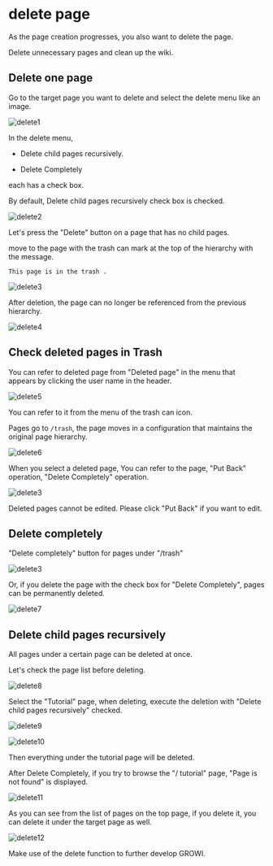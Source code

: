 # delete page

As the page creation progresses, you also want to delete the page.

Delete unnecessary pages and clean up the wiki.

## Delete one page

Go to the target page you want to delete and select the delete menu like an image.

![delete1](./images/delete1.png)

In the delete menu,

- Delete child pages recursively.

- Delete Completely

each has a check box.

By default, Delete child pages recursively check box is checked.


![delete2](./images/delete2.png)

Let's press the "Delete" button on a page that has no child pages.


move to the page with the trash can mark at the top of the hierarchy with the message.

`This page is in the trash .`

![delete3](./images/delete3.png)

After deletion, the page can no longer be referenced from the previous hierarchy.

![delete4](./images/delete4.png)

## Check deleted pages in Trash

You can refer to deleted page from
"Deleted page" in the menu that appears by clicking the user name in the header.

![delete5](./images/delete5.png)

You can refer to it from the menu of the trash can icon.

Pages go to `/trash`,
the page moves in a configuration that maintains the original page hierarchy.

![delete6](./images/delete6.png)

When you select a deleted page,
You can refer to the page, "Put Back" operation, "Delete Completely" operation.


![delete3](./images/delete3.png)

Deleted pages cannot be edited.
Please click "Put Back" if you want to edit.


## Delete completely

"Delete completely" button for pages under "/trash"

![delete3](./images/delete3.png)

Or, if you delete the page with the check box for "Delete Completely",
pages can be permanently deleted.

![delete7](./images/delete7.png)

## Delete child pages recursively

All pages under a certain page can be deleted at once.

Let's check the page list before deleting.


![delete8](./images/delete8.png)

Select the "Tutorial" page,
when deleting, execute the deletion with "Delete child pages recursively" checked.


![delete9](./images/delete9.png)

![delete10](./images/delete10.png)

Then everything under the tutorial page will be deleted.

After Delete Completely, if you try to browse the "/ tutorial" page,
"Page is not found" is displayed.


![delete11](./images/delete11.png)

As you can see from the list of pages on the top page,
if you delete it, you can delete it under the target page as well.


![delete12](./images/delete12.png)

Make use of the delete function to further develop GROWI.
